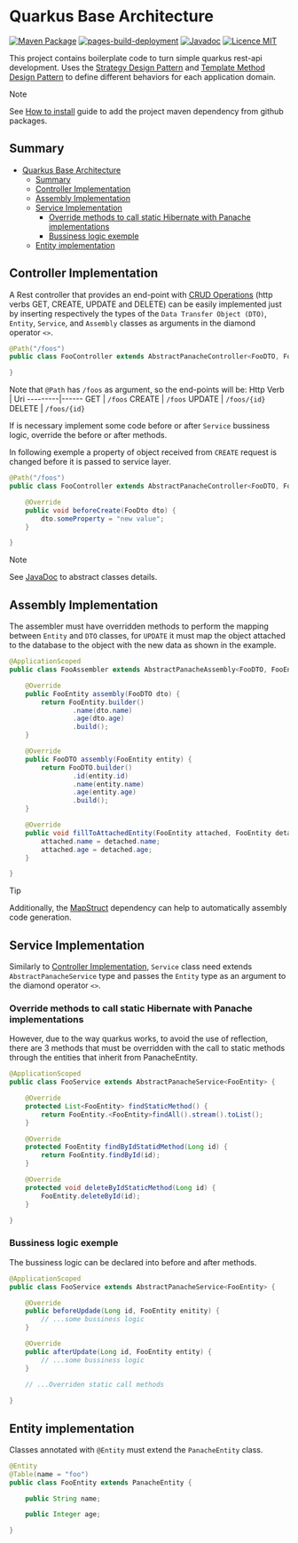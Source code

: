 # Quarkus Base Architecture
[![Maven Package](https://github.com/Trajy/Quarkus-Base-Architecture/actions/workflows/maven-publish.yml/badge.svg?event=release)](https://github.com/Trajy/Quarkus-Base-Architecture/actions/workflows/maven-publish.yml)
[![pages-build-deployment](https://github.com/Trajy/Quarkus-Base-Architecture/actions/workflows/pages/pages-build-deployment/badge.svg)](https://github.com/Trajy/Quarkus-Base-Architecture/actions/workflows/pages/pages-build-deployment)
[![Javadoc](https://camo.githubusercontent.com/a499b156975bcb01dbf3881f6157b247f5a4670d78d16755504531e2128dd604/68747470733a2f2f696d672e736869656c64732e696f2f62616467652f4a617661446f632d4f6e6c696e652d677265656e)](https://trajy.github.io/Quarkus-Base-Architecture/br/com/trajy/architecture/base/package-summary.html)
[![Licence MIT](https://camo.githubusercontent.com/a4426cbe5c21edb002526331c7a8fbfa089e84a550567b02a0d829a98b136ad0/68747470733a2f2f696d672e736869656c64732e696f2f62616467652f4c6963656e73652d4d49542d79656c6c6f772e737667)](https://opensource.org/licenses/MIT)


This project contains boilerplate code to turn simple quarkus rest-api development. Uses the [Strategy Design Pattern](https://refactoring.guru/pt-br/design-patterns/strategy) and [Template Method Design Pattern](https://refactoring.guru/pt-br/design-patterns/template-method) to define different behaviors for each application domain. 

>[!NOTE]
>See [How to install](./package-readme.md) guide to add the project maven dependency from github packages.

## Summary
- [Quarkus Base Architecture](#quarkus-base-architecture)
  - [Summary](#summary)
  - [Controller Implementation](#controller-implementation)
  - [Assembly Implementation](#assembly-implementation)
  - [Service Implementation](#service-implementation)
    - [Override methods to call static Hibernate with Panache implementations](#override-methods-to-call-static-hibernate-with-panache-implementations)
    - [Bussiness logic exemple](#bussiness-logic-exemple)
  - [Entity implementation](#entity-implementation)

## Controller Implementation

A Rest controller that provides an end-point with [CRUD Operations](https://www.basedash.com/blog/what-are-crud-operations-in-a-rest-api) (http verbs GET, CREATE, UPDATE and DELETE) can be easily implemented just by inserting respectively the types of the `Data Transfer Object (DTO)`, `Entity`, `Service`, and `Assembly` classes as arguments in the diamond operator ```<>```. 

```java
@Path("/foos")
public class FooController extends AbstractPanacheController<FooDTO, FooEntity, FooService, FooAssembler> {

}
```
Note that `@Path` has `/foos` as argument, so the end-points will be:
Http Verb | Uri
---------|------
GET | `/foos` 
CREATE | `/foos` 
UPDATE | `/foos/{id}` 
DELETE | `/foos/{id}` 

If is necessary implement some code before or after `Service` bussiness logic, override the before or after methods.

In following exemple a property of object received from `CREATE` request is changed before it is passed to service layer.

```java
@Path("/foos")
public class FooController extends AbstractPanacheController<FooDTO, FooEntity, FooService, FooAssembler> {

    @Override
    public void beforeCreate(FooDto dto) {
        dto.someProperty = "new value";
    }

}
```

>[!NOTE]
>See [JavaDoc](#quarkus-base-architecture) to abstract classes details.

## Assembly Implementation
The assembler must have overridden methods to perform the mapping between `Entity` and `DTO` classes, for `UPDATE` it must map the object attached to the database to the object with the new data as shown in the example.

```java
@ApplicationScoped
public class FooAssembler extends AbstractPanacheAssembly<FooDTO, FooEntity> {

    @Override
    public FooEntity assembly(FooDTO dto) {
        return FooEntity.builder()
                .name(dto.name)
                .age(dto.age)
                .build();
    }

    @Override
    public FooDTO assembly(FooEntity entity) {
        return FooDTO.builder()
                .id(entity.id)
                .name(entity.name)
                .age(entity.age)
                .build();
    }

    @Override
    public void fillToAttachedEntity(FooEntity attached, FooEntity detached) {
        attached.name = detached.name;
        attached.age = detached.age;
    }

}
```

>[!TIP]
>Additionally, the [MapStruct](https://mapstruct.org/news/2019-12-06-mapstruct-and-quarkus/) dependency can help to automatically assembly code generation.

## Service Implementation

Similarly to [Controller Implementation](#controller-implementation), `Service` class need extends `AbstractPanacheService` type and passes the `Entity` type as an argument to the diamond operator `<>`.

### Override methods to call static Hibernate with Panache implementations
However, due to the way quarkus works, to avoid the use of reflection, there are 3 methods that must be overridden with the call to static methods through the entities that inherit from PanacheEntity.

```java
@ApplicationScoped
public class FooService extends AbstractPanacheService<FooEntity> {

    @Override
    protected List<FooEntity> findStaticMethod() {
        return FooEntity.<FooEntity>findAll().stream().toList();
    }

    @Override
    protected FooEntity findByIdStatidMethod(Long id) {
        return FooEntity.findById(id);
    }

    @Override
    protected void deleteByIdStaticMethod(Long id) {
        FooEntity.deleteById(id);
    }

}
```

### Bussiness logic exemple

The bussiness logic can be declared into before and after methods.

```java
@ApplicationScoped
public class FooService extends AbstractPanacheService<FooEntity> {

    @Override
    public beforeUpdade(Long id, FooEntity enitity) {
        // ...some bussiness logic
    }

    @Override
    public afterUpdate(Long id, FooEntity entity) {
        // ...some bussiness logic
    }
    
    // ...Overriden static call methods

}
```

## Entity implementation

Classes annotated with `@Entity` must extend the `PanacheEntity` class.

```java
@Entity
@Table(name = "foo")
public class FooEntity extends PanacheEntity {

    public String name;

    public Integer age;

}
```
